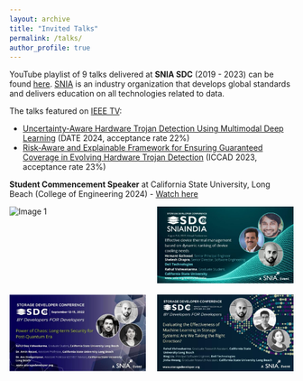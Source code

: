 ```yaml
---
layout: archive
title: "Invited Talks"
permalink: /talks/
author_profile: true
---
```




YouTube playlist of 9 talks delivered at **SNIA SDC** (2019 - 2023) can be found [here](https://www.youtube.com/playlist?list=PLDqvvIThxoueOJyjtLx-ldMjQihLisKNa). 
[SNIA](https://www.snia.org) is an industry organization that develops global standards and delivers education on all technologies related to data.

The talks featured on [IEEE TV](https://ieeetv.ieee.org/speaker/rahul-vishwakarma):

- [Uncertainty-Aware Hardware Trojan Detection Using Multimodal Deep Learning](https://ieeetv.ieee.org/video/uncertainty-aware-hardware-trojan-detection-using-multimodal-deep-learning) (DATE 2024, acceptance rate 22%)
- [Risk-Aware and Explainable Framework for Ensuring Guaranteed Coverage in Evolving Hardware Trojan Detection](https://ieeetv.ieee.org/video/risk-aware-and-explainable-framework-for-ensuring-guaranteed-coverage-in-evolving-hardware-trojan-detection) (ICCAD 2023, acceptance rate 23%)

**Student Commencement Speaker** at California State University, Long Beach (College of Engineering 2024) - [Watch here](https://youtu.be/kqFHBtrKq3c?t=5858)


<div style="display: flex; flex-wrap: wrap; gap: 20px;">
    <img src="/images/Commencement.JPG" alt="Image 1" style="width: 48%;">
    <img src="/images/snia1.jpeg" alt="Image 2" style="width: 48%;">
    <img src="/images/snia3.jpeg" alt="Image 3" style="width: 48%;">
    <img src="/images/SNIA2023.jpeg" alt="Image 4" style="width: 48%;">
</div>




